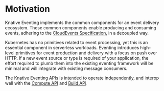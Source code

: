 # Motivation

Knative Eventing implements the common components for an event delivery
ecosystem. These common components enable producing and consuming events,
adhering to the [CloudEvents
Specification](https://github.com/cloudevents/spec), in a decoupled way.

Kubernetes has no primitives related to event processing, yet this is an
essential component in serverless workloads. Eventing introduces high-level
primitives for event production and delivery with a focus on push over HTTP. If a
new event source or type is required of your application, the effort required
to plumb them into the existing eventing framework will be minimal and will
integrate with existing message consumers.

The Knative Eventing APIs is intended to operate independently, and interop
well with the [Compute API](https://github.com/knative/serving) and [Build
API](https://github.com/knative/build).
